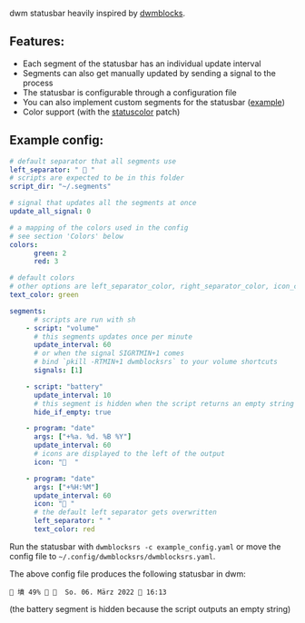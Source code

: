 dwm statusbar heavily inspired by [dwmblocks](https://github.com/torrinfail/dwmblocks).

## Features:
- Each segment of the statusbar has an individual update interval
- Segments can also get manually updated by sending a signal to the process
- The statusbar is configurable through a configuration file
- You can also implement custom segments for the statusbar ([example](https://github.com/1117x/dwmblocksrs/blob/main/examples/custom_segment.rs))
- Color support (with the [statuscolor](https://dwm.suckless.org/patches/statuscolors/) patch)

## Example config:
```yaml
# default separator that all segments use
left_separator: "  "
# scripts are expected to be in this folder
script_dir: "~/.segments"

# signal that updates all the segments at once
update_all_signal: 0

# a mapping of the colors used in the config
# see section 'Colors' below
colors:
      green: 2
      red: 3

# default colors
# other options are left_separator_color, right_separator_color, icon_color
text_color: green

segments:
      # scripts are run with sh
    - script: "volume"
      # this segments updates once per minute
      update_interval: 60
      # or when the signal SIGRTMIN+1 comes
      # bind `pkill -RTMIN+1 dwmblocksrs` to your volume shortcuts
      signals: [1]

    - script: "battery"
      update_interval: 10
      # this segment is hidden when the script returns an empty string
      hide_if_empty: true

    - program: "date"
      args: ["+%a. %d. %B %Y"]
      update_interval: 60
      # icons are displayed to the left of the output
      icon: "  "

    - program: "date"
      args: ["+%H:%M"]
      update_interval: 60
      icon: " "
      # the default left separator gets overwritten
      left_separator: " "
      text_color: red
```

Run the statusbar with `dwmblocksrs -c example_config.yaml` or move the config file to `~/.config/dwmblocksrs/dwmblocksrs.yaml`.

The above config file produces the following statusbar in dwm:
```
 墳 49%    So. 06. März 2022  16:13
```
(the battery segment is hidden because the script outputs an empty string)
